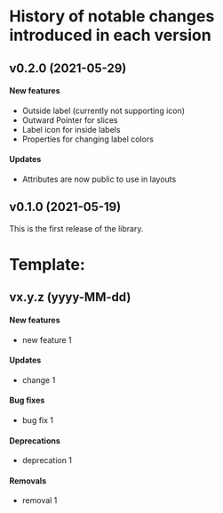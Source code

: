 # History of notable changes introduced in each version

## v0.2.0 (2021-05-29)
#### New features
  - Outside label (currently not supporting icon)
  - Outward Pointer for slices
  - Label icon for inside labels
  - Properties for changing label colors
#### Updates
  - Attributes are now public to use in layouts

## v0.1.0 (2021-05-19)
This is the first release of the library.


# Template:
## vx.y.z (yyyy-MM-dd)
#### New features
  - new feature 1
#### Updates
  - change 1
#### Bug fixes
  - bug fix 1
#### Deprecations
  - deprecation 1
#### Removals
  - removal 1
